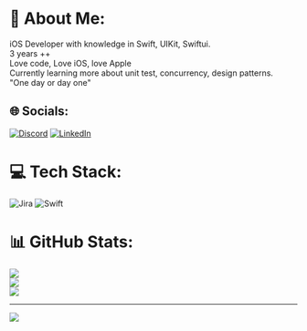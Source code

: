# 💫 About Me:
iOS Developer with knowledge in Swift, UIKit, Swiftui.<br>3 years ++<br>Love code, Love iOS, love Apple<br>Currently  learning more about unit test, concurrency, design patterns.<br>
"One day or day one"


## 🌐 Socials:
[![Discord](https://img.shields.io/badge/Discord-%237289DA.svg?logo=discord&logoColor=white)](https://discord.gg/Zamarz#6879) [![LinkedIn](https://img.shields.io/badge/LinkedIn-%230077B5.svg?logo=linkedin&logoColor=white)](https://linkedin.com/in/https://www.linkedin.com/in/diego-sebastian-monteagudo-diaz-651065128/) 

# 💻 Tech Stack:
![Jira](https://img.shields.io/badge/jira-%230A0FFF.svg?style=flat&logo=jira&logoColor=white) ![Swift](https://img.shields.io/badge/swift-F54A2A?style=flat&logo=swift&logoColor=white)
# 📊 GitHub Stats:
![](https://github-readme-stats.vercel.app/api?username=DiegoM1&theme=chartreuse-dark&hide_border=false&include_all_commits=false&count_private=false)<br/>
![](https://github-readme-streak-stats.herokuapp.com/?user=DiegoM1&theme=chartreuse-dark&hide_border=false)<br/>
![](https://github-readme-stats.vercel.app/api/top-langs/?username=DiegoM1&theme=chartreuse-dark&hide_border=false&include_all_commits=false&count_private=false&layout=compact)

---
[![](https://visitcount.itsvg.in/api?id=DiegoM1&icon=0&color=1)](https://visitcount.itsvg.in)

<!-- Proudly created with GPRM ( https://gprm.itsvg.in ) -->
